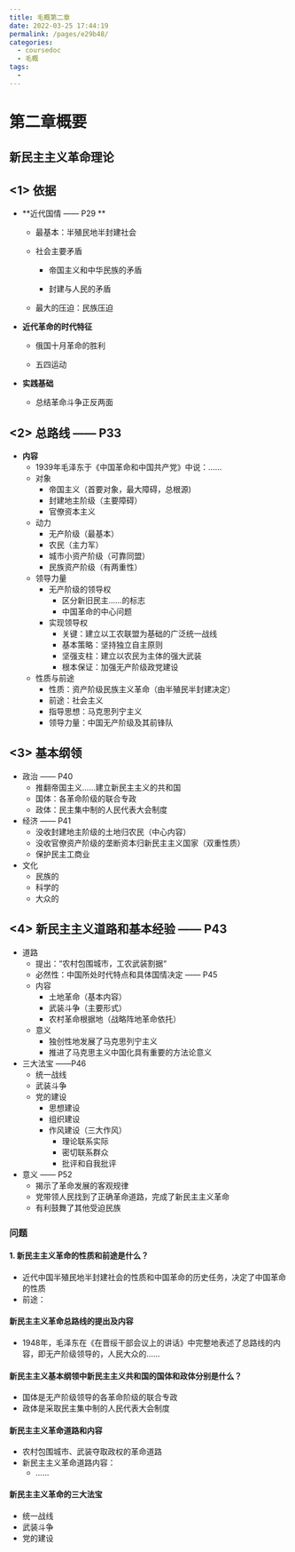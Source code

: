 ```yaml
---
title: 毛概第二章
date: 2022-03-25 17:44:19
permalink: /pages/e29b48/
categories: 
  - coursedoc
  - 毛概
tags: 
  - 
---
```

#                                      第二章概要

## 新民主主义革命理论



## <1> 依据

- **近代国情 —— P29 **

  - 最基本：半殖民地半封建社会

  - 社会主要矛盾

    - 帝国主义和中华民族的矛盾

    - 封建与人民的矛盾

  - 最大的压迫：民族压迫

- **近代革命的时代特征**

  - 俄国十月革命的胜利

  - 五四运动

- **实践基础**
  - 总结革命斗争正反两面



## <2> 总路线 —— P33

- **内容**
  - 1939年毛泽东于《中国革命和中国共产党》中说：……
  - 对象
    - 帝国主义（首要对象，最大障碍，总根源)
    - 封建地主阶级（主要障碍）
    - 官僚资本主义
  - 动力
    - 无产阶级（最基本）
    - 农民（主力军）
    - 城市小资产阶级（可靠同盟）
    - 民族资产阶级（有两重性）
  - 领导力量
    - 无产阶级的领导权
      - 区分新旧民主……的标志
      - 中国革命的中心问题
    - 实现领导权
      - 关键：建立以工农联盟为基础的广泛统一战线
      - 基本策略：坚持独立自主原则
      - 坚强支柱：建立以农民为主体的强大武装
      - 根本保证：加强无产阶级政党建设
  - 性质与前途
    - 性质：资产阶级民族主义革命（由半殖民半封建决定）
    - 前途：社会主义
    - 指导思想：马克思列宁主义
    - 领导力量：中国无产阶级及其前锋队



## <3> 基本纲领

- 政治 —— P40
  - 推翻帝国主义……建立新民主主义的共和国
  - 国体：各革命阶级的联合专政
  - 政体：民主集中制的人民代表大会制度
- 经济 —— P41
  - 没收封建地主阶级的土地归农民（中心内容）
  - 没收官僚资产阶级的垄断资本归新民主主义国家（双重性质）
  - 保护民主工商业
- 文化
  - 民族的
  - 科学的
  - 大众的



## <4> 新民主主义道路和基本经验 —— P43

- 道路
  - 提出：“农村包围城市，工农武装割据“
  - 必然性：中国所处时代特点和具体国情决定 —— P45
  - 内容
    - 土地革命（基本内容）
    - 武装斗争（主要形式）
    - 农村革命根据地（战略阵地革命依托）
  - 意义
    - 独创性地发展了马克思列宁主义
    - 推进了马克思主义中国化具有重要的方法论意义
- 三大法宝 ——P46
  - 统一战线
  - 武装斗争
  - 党的建设
    - 思想建设
    - 组织建设
    - 作风建设（三大作风）
      - 理论联系实际
      - 密切联系群众
      - 批评和自我批评
- 意义 —— P52
  - 揭示了革命发展的客观规律
  - 党带领人民找到了正确革命道路，完成了新民主主义革命
  - 有利鼓舞了其他受迫民族





### 问题

#### 1. 新民主主义革命的性质和前途是什么？

- 近代中国半殖民地半封建社会的性质和中国革命的历史任务，决定了中国革命的性质
- 前途：

#### 新民主主义革命总路线的提出及内容

- 1948年，毛泽东在《在晋绥干部会议上的讲话》中完整地表述了总路线的内容，即无产阶级领导的，人民大众的……

#### 新民主主义基本纲领中新民主主义共和国的国体和政体分别是什么？

- 国体是无产阶级领导的各革命阶级的联合专政
- 政体是采取民主集中制的人民代表大会制度

#### 新民主主义革命道路和内容

- 农村包围城市、武装夺取政权的革命道路
- 新民主主义革命道路内容：
  - ……

#### 新民主主义革命的三大法宝

- 统一战线
- 武装斗争
- 党的建设
